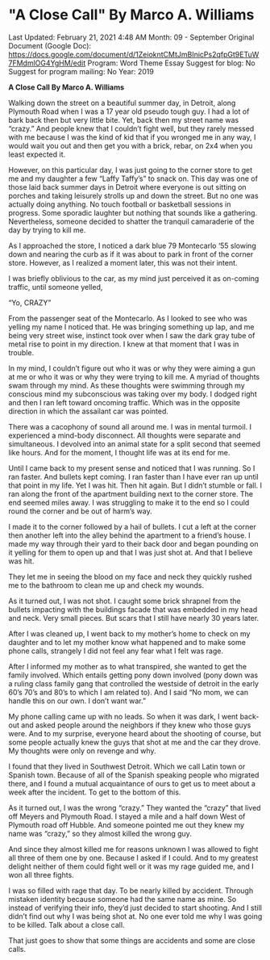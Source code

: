 # "A Close Call" By Marco A. Williams

Last Updated: February 21, 2021 4:48 AM
Month: 09 - September
Original Document (Google Doc): https://docs.google.com/document/d/1ZeiokntCMtJmBInicPs2qfpGt9ETuW7FMdmlOG4YgHM/edit
Program: Word Theme Essay
Suggest for blog: No
Suggest for program mailing: No
Year: 2019

**A Close Call By Marco A. Williams**

Walking down the street on a beautiful summer day, in Detroit, along Plymouth Road when I was a 17 year old pseudo tough guy. I had a lot of bark back then but very little bite. Yet, back then my street name was “crazy.” And people knew that I couldn’t fight well, but they rarely messed with me because I was the kind of kid that if you wronged me in any way, I would wait you out and then get you with a brick, rebar, on 2x4 when you least expected it.

However, on this particular day, I was just going to the corner store to get me and my daughter a few “Laffy Taffy’s” to snack on. This day was one of those laid back summer days in Detroit where everyone is out sitting on porches and taking leisurely strolls up and down the street. But no one was actually doing anything. No touch football or basketball sessions in progress. Some sporadic laughter but nothing that sounds like a gathering. Nevertheless, someone decided to shatter the tranquil camaraderie of the day by trying to kill me.

As I approached the store, I noticed a dark blue 79 Montecarlo ‘55 slowing down and nearing the curb as if it was about to park in front of the corner store. However, as I realized a moment later, this was not their intent.

I was briefly oblivious to the car, as my mind just perceived it as on-coming traffic, until someone yelled,

“Yo, CRAZY”

From the passenger seat of the Montecarlo. As I looked to see who was yelling my name I noticed that. He was bringing something up lap, and me being very street wise, instinct took over when I saw the dark gray tube of metal rise to point in my direction. I knew at that moment that I was in trouble.

In my mind, I couldn’t figure out who it was or why they were aiming a gun at me or who it was or why they were trying to kill me. A myriad of thoughts swam through my mind. As these thoughts were swimming through my conscious mind my subconscious was taking over my body. I dodged right and then I ran left toward oncoming traffic. Which was in the opposite direction in which the assailant car was pointed.

There was a cacophony of sound all around me. I was in mental turmoil. I experienced a mind-body disconnect. All thoughts were separate and simultaneous. I devolved into an animal state for a split second that seemed like hours. And for the moment, I thought life was at its end for me.

Until I came back to my present sense and noticed that I was running. So I ran faster. And bullets kept coming. I ran faster than I have ever ran up until that point in my life. Yet I was hit. Then hit again. But I didn’t stumble or fall. I ran along the front of the apartment building next to the corner store. The end seemed miles away. I was struggling to make it to the end so I could round the corner and be out of harm’s way.

I made it to the corner followed by a hail of bullets. I cut a left at the corner then another left into the alley behind the apartment to a friend’s house. I made my way through their yard to their back door and began pounding on it yelling for them to open up and that I was just shot at. And that I believe was hit.

They let me in seeing the blood on my face and neck they quickly rushed me to the bathroom to clean me up and check my wounds.

As it turned out, I was not shot. I caught some brick shrapnel from the bullets impacting with the buildings facade that was embedded in my head and neck. Very small pieces. But scars that I still have nearly 30 years later.

After I was cleaned up, I went back to my mother’s home to check on my daughter and to let my mother know what happened and to make some phone calls, strangely I did not feel any fear what I felt was rage.

After I informed my mother as to what transpired, she wanted to get the family involved. Which entails getting pony down involved (pony down was a ruling class family gang that controlled the westside of detroit in the early 60’s 70’s and 80’s to which I am related to). And I said “No mom, we can handle this on our own. I don’t want war.”

My phone calling came up with no leads. So when it was dark, I went back-out and asked people around the neighbors if they knew who those guys were. And to my surprise, everyone heard about the shooting of course, but some people actually knew the guys that shot at me and the car they drove. My thoughts were only on revenge and why.

I found that they lived in Southwest Detroit. Which we call Latin town or Spanish town. Because of all of the Spanish speaking people who migrated there, and I found a mutual acquaintance of ours to get us to meet about a week after the incident. To get to the bottom of this.

As it turned out, I was the wrong “crazy.” They wanted the “crazy” that lived off Meyers and Plymouth Road. I stayed a mile and a half down West of Plymouth road off Hubble. And someone pointed me out they knew my name was “crazy,” so they almost killed the wrong guy.

And since they almost killed me for reasons unknown I was allowed to fight all three of them one by one. Because I asked if I could. And to my greatest delight neither of them could fight well or it was my rage guided me, and I won all three fights.

I was so filled with rage that day. To be nearly killed by accident. Through mistaken identity because someone had the same name as mine. So instead of verifying their info, they’d just decided to start shooting. And I still didn’t find out why I was being shot at. No one ever told me why I was going to be killed. Talk about a close call.

That just goes to show that some things are accidents and some are close calls.